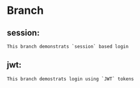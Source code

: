# Branch
## session:
    This branch demonstrats `session` based login

## jwt:
    This branch demostrats login using `JWT` tokens